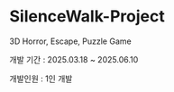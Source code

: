 # SilenceWalk-Project
3D Horror, Escape, Puzzle Game

개발 기간 : 2025.03.18 ~ 2025.06.10

개발인원 : 1인 개발
